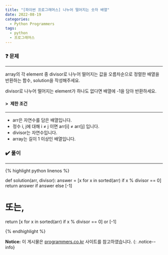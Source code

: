 ```yaml
---
title: "[파이썬 프로그래머스] 나누어 떨어지는 숫자 배열"
date: 2022-08-19
categories:
  - Python Programmers
tags:
  - python
  - 프로그래머스
---
```


### ❓ 문제

---

array의 각 element 중 divisor로 나누어 떨어지는 값을 오름차순으로 정렬한 배열을 반환하는 함수, solution을 작성해주세요.

divisor로 나누어 떨어지는 element가 하나도 없다면 배열에 -1을 담아 반환하세요.

#### > &nbsp;제한 조건

---

- arr은 자연수를 담은 배열입니다.
- 정수 i, j에 대해 i ≠ j 이면 arr[i] ≠ arr[j] 입니다.
- divisor는 자연수입니다.
- array는 길이 1 이상인 배열입니다.

### ✔️ 풀이

---

{% highlight python linenos %}

def solution(arr, divisor):
  answer = [x for x in sorted(arr) if x % divisor == 0]
  return answer if answer else [-1]

  # 또는,
  return [x for x in sorted(arr) if x % divisor == 0] or [-1]

{% endhighlight %}

**Notice:** 이 게시물은 [programmers.co.kr](https://programmers.co.kr/learn/courses/30/lessons/12910) 사이트를 참고하였습니다.
{: .notice--info}
